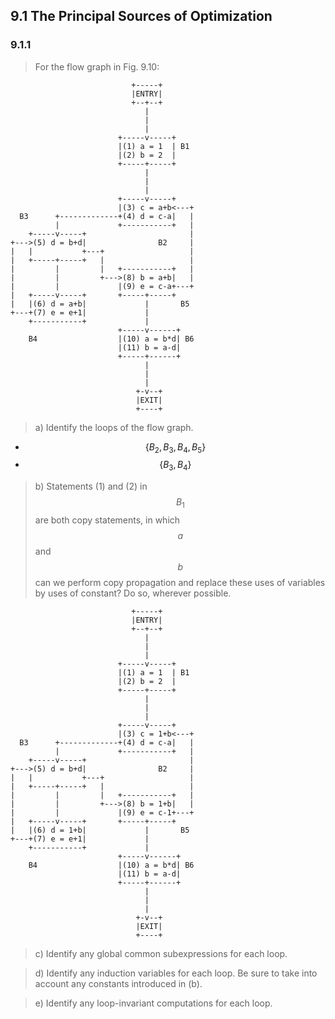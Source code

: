 ## 9.1 The Principal Sources of Optimization

### 9.1.1

> For the flow graph in Fig. 9.10:

```
                           +-----+
                           |ENTRY|
                           +--+--+
                              |
                              |
                              |
                        +-----v-----+
                        |(1) a = 1  | B1
                        |(2) b = 2  |
                        +-----+-----+
                              |
                              |
                              |
                        +-----v-----+
                        |(3) c = a+b<---+
  B3      +-------------+(4) d = c-a|   |
          |             +-----------+   |
    +-----v-----+                       |
+--->(5) d = b+d|                B2     |
|   |           +---+                   |
|   +-----+-----+   |                   |
|         |         |   +-----------+   |
|         |         +--->(8) b = a+b|   |
|         |             |(9) e = c-a+---+
|   +-----v-----+       +-----+-----+
|   |(6) d = a+b|             |       B5
+---+(7) e = e+1|             |
    +-----------+             |
                        +-----v------+
    B4                  |(10) a = b*d| B6
                        |(11) b = a-d|
                        +-----+------+
                              |
                              |
                              |
                            +-v--+
                            |EXIT|
                            +----+
```

> a) Identify the loops of the flow graph.

* $$\{ B_2, B_3, B_4, B_5 \}$$
* $$\{ B_3, B_4 \}$$


> b) Statements (1) and (2) in $$B_1$$ are both copy statements, in which $$a$$ and $$b$$ can we perform copy propagation and replace these uses of variables by uses of constant? Do so, wherever possible.

```
                           +-----+
                           |ENTRY|
                           +--+--+
                              |
                              |
                              |
                        +-----v-----+
                        |(1) a = 1  | B1
                        |(2) b = 2  |
                        +-----+-----+
                              |
                              |
                              |
                        +-----v-----+
                        |(3) c = 1+b<---+
  B3      +-------------+(4) d = c-a|   |
          |             +-----------+   |
    +-----v-----+                       |
+--->(5) d = b+d|                B2     |
|   |           +---+                   |
|   +-----+-----+   |                   |
|         |         |   +-----------+   |
|         |         +--->(8) b = 1+b|   |
|         |             |(9) e = c-1+---+
|   +-----v-----+       +-----+-----+
|   |(6) d = 1+b|             |       B5
+---+(7) e = e+1|             |
    +-----------+             |
                        +-----v------+
    B4                  |(10) a = b*d| B6
                        |(11) b = a-d|
                        +-----+------+
                              |
                              |
                              |
                            +-v--+
                            |EXIT|
                            +----+
```


> c) Identify any global common subexpressions for each loop.

> d) Identify any induction variables for each loop. Be sure to take into account any constants introduced in (b).

> e) Identify any loop-invariant computations for each loop.
